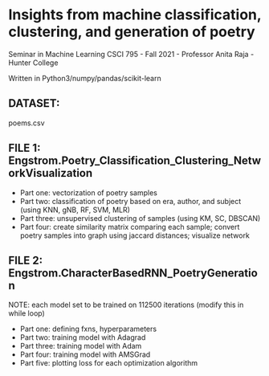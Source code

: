 # Insights from machine classification, clustering, and generation of poetry 
Seminar in Machine Learning CSCI 795 - Fall 2021 - Professor Anita Raja - Hunter College

Written in Python3/numpy/pandas/scikit-learn

## DATASET: 
poems.csv 

## FILE 1: Engstrom.Poetry_Classification_Clustering_NetworkVisualization

* Part one: vectorization of poetry samples 
* Part two: classification of poetry based on era, author, and subject (using KNN, gNB, RF, SVM, MLR)
* Part three: unsupervised clustering of samples (using KM, SC, DBSCAN)
* Part four: create similarity matrix comparing each sample; convert poetry samples into graph using jaccard distances; visualize network

## FILE 2: Engstrom.CharacterBasedRNN_PoetryGeneration

NOTE: each model set to be trained on 112500 iterations (modify this in while loop)

* Part one: defining fxns, hyperparameters
* Part two: training model with Adagrad
* Part three: training model with Adam
* Part four: training model with AMSGrad 
* Part five: plotting loss for each optimization algorithm 

